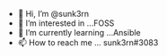 - 👋 Hi, I’m @sunk3rn
- 👀 I’m interested in ...FOSS
- 🌱 I’m currently learning ...Ansible 
- 📫 How to reach me ... sunk3rn#3083


